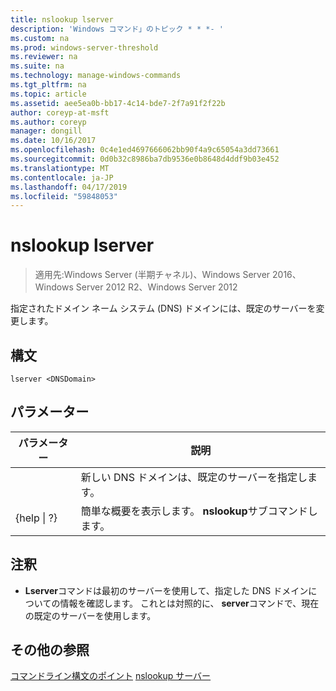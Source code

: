 ```yaml
---
title: nslookup lserver
description: 'Windows コマンド」のトピック * * *- '
ms.custom: na
ms.prod: windows-server-threshold
ms.reviewer: na
ms.suite: na
ms.technology: manage-windows-commands
ms.tgt_pltfrm: na
ms.topic: article
ms.assetid: aee5ea0b-bb17-4c14-bde7-2f7a91f2f22b
author: coreyp-at-msft
ms.author: coreyp
manager: dongill
ms.date: 10/16/2017
ms.openlocfilehash: 0c4e1ed4697666062bb90f4a9c65054a3dd73661
ms.sourcegitcommit: 0d0b32c8986ba7db9536e0b8648d4ddf9b03e452
ms.translationtype: MT
ms.contentlocale: ja-JP
ms.lasthandoff: 04/17/2019
ms.locfileid: "59848053"
---
```

# <a name="nslookup-lserver"></a>nslookup lserver

>適用先:Windows Server (半期チャネル)、Windows Server 2016、Windows Server 2012 R2、Windows Server 2012

指定されたドメイン ネーム システム (DNS) ドメインには、既定のサーバーを変更します。
## <a name="syntax"></a>構文
```
lserver <DNSDomain> 
```
## <a name="parameters"></a>パラメーター
|パラメーター|説明|
|-------|--------|
|<DNSDomain>|新しい DNS ドメインは、既定のサーバーを指定します。|
|{help &#124; ?}|簡単な概要を表示します。 **nslookup**サブコマンドします。|
## <a name="remarks"></a>注釈
-   **Lserver**コマンドは最初のサーバーを使用して、指定した DNS ドメインについての情報を確認します。 これとは対照的に、 **server**コマンドで、現在の既定のサーバーを使用します。
## <a name="additional-references"></a>その他の参照
[コマンドライン構文のポイント](command-line-syntax-key.md)
[nslookup サーバー](nslookup-server.md)
